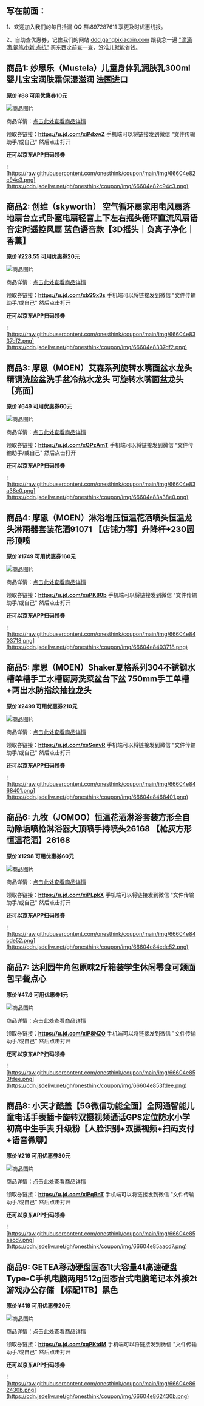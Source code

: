 ## 写在前面：

1、欢迎加入我们的每日捡漏 QQ 群:897287611 享更及时优惠线报。

2、自助查优惠券，记住我们的网站 [ddd.gangbixiaoxin.com](https://ddd.gangbixiaoxin.com) 跟我念一遍 ["滴滴滴.钢笔小新.点抗"](https://ddd.gangbixiaoxin.com) 买东西之前查一查，没准儿就能省钱。

## 商品1: 妙思乐（Mustela）儿童身体乳润肤乳300ml 婴儿宝宝润肤霜保湿滋润 法国进口

**原价 ¥88 可用优惠券10元**

![商品图片](http://img14.360buyimg.com/n1/jfs/t1/178478/14/41781/106381/665f0f07F59373a02/85717eef51a9ea62.jpg)

商品详情：[点击此处查看商品详情](https://union-click.jd.com/jdc?e=1003156031&amp;p=JF8BARAJK1olXwMLU1daDU8XAl8OG1MRWQEyEAEFVhQnWipNWhkeQxhaEQoBFxBCHD1WR0UTXQ4GUFlCUQ5LXl9Mcy92Km5iLDxfcgMUGTpaZSx1BWdUWFJtCXsUAm8PEl0SWw8HZF8NCRsWU25YGmsVXTZAOgIFWBVVWzJcGFoWWDYDZF5bCE0TCmkMHF8UXAMyVFZaOJy6u7qCqo6d5NKc3Inkr56ev7uWk2slbQUyVF9cCksTBG4KG2slXTYBZAAzCRgQBmYIGFl7AE8CFw4KCxt5A2wLHVMdWAIHZFxcCUkVM184UA9CJlxlVgQ_ChQVf2ZTGihuDwJmUR8HZklIXyteaSRTFGVwJhUPezBIYV8IKw)

领取券链接：**https://u.jd.com/xiPdxwZ** 手机端可以将链接发到微信 "文件传输助手/或自己" 然后点击打开

**还可以京东APP扫码领券**

![https://raw.githubusercontent.com/onesthink/coupon/main/img/66604e82c94c3.png](https://cdn.jsdelivr.net/gh/onesthink/coupon/img/66604e82c94c3.png)

## 商品2: 创维（skyworth） 空气循环扇家用电风扇落地扇台立式卧室电扇轻音上下左右摇头循环直流风扇语音定时遥控风扇 蓝色语音款【3D摇头｜负离子净化｜香薰】

**原价 ¥228.55 可用优惠券20元**

![商品图片](http://img14.360buyimg.com/n1/jfs/t1/70794/3/24383/119688/6401ae53Fb711762f/57ceac886f64ba9a.jpg)

商品详情：[点击此处查看商品详情](https://union-click.jd.com/jdc?e=1003156031&amp;p=JF8BARoJK1olXwQAVV5eDU4QAl8IGloRWAELUF9bAUIRBl9MRANLAjZbERscSkAJHTdNTwcKBlMdBgABFksWAmsNHFIRXAALXVhYFxJSXzI4QCMcQ1YKUi49ADF3QjYOSR1SBnB8JFJROEonAG4IHFITWgALUW5cWEpHAj8JS1olXQYyFTBbD0seBmo4GmsVWwYEUFdbDEweAW8PK1sdWjbV-eaIgvrCi9bchdPC5KHX3eKJlsMnM18LK1sUXAQCUFlcCksnM284GGtLMwdRUQlaC08TbTJBGxhFBFpWOl5eCkMSA2oKH2sXXAcAVm5tOA9IB28PGxsQGWd6FyIOWCtsWwt4HhBPXWgAAwgrQwxXRTlOGTMXI1tyDSltCHs)

领取券链接：**https://u.jd.com/xbS9x3s** 手机端可以将链接发到微信 "文件传输助手/或自己" 然后点击打开

**还可以京东APP扫码领券**

![https://raw.githubusercontent.com/onesthink/coupon/main/img/66604e8337df2.png](https://cdn.jsdelivr.net/gh/onesthink/coupon/img/66604e8337df2.png)

## 商品3: 摩恩（MOEN）艾森系列旋转水嘴面盆水龙头 精铜洗脸盆洗手盆冷热水龙头 可旋转水嘴面盆龙头【亮面】

**原价 ¥649 可用优惠券60元**

![商品图片](http://img14.360buyimg.com/n1/jfs/t1/6552/24/30582/137443/665e74a2F8a532972/2882e0ad5e9c67e9.jpg)

商品详情：[点击此处查看商品详情](https://union-click.jd.com/jdc?e=1003156031&amp;p=JF8BARkJK1olXwMEXFZUAEoSAl8IGloXXAAFU15eAE8WC19MRANLAjZbERscSkAJHTdNTwcKBlMdBgABFksWAm0JHVwSXQUKUF9VFxJSXzI4UzBzA3VxUT44Cw9waA57RgN3XHhjElJROEonAG4IHFITWgALUW5cWEpHAj8JS1olXQYyFTBVCEkVA18JK1sTXQAGXVhZDkoeAm44G1MSbdGv7IvXuZ6furuWk4ys-tOL6IrDgHsnM2w4G1oUXwYGU19fCHsnA18LKwV7XFUHA1cOChx5XiYIWAtOBlJsVF1fAE4SCmwLK1kUXAQAZG5taTUUWBpRHy1KAE9BNV8HCBB-dCx-WykdMwR2Ny4ccQ13VmhuEiNrX39qCW5dOA)

领取券链接：**https://u.jd.com/xQPzAmT** 手机端可以将链接发到微信 "文件传输助手/或自己" 然后点击打开

**还可以京东APP扫码领券**

![https://raw.githubusercontent.com/onesthink/coupon/main/img/66604e83a38e0.png](https://cdn.jsdelivr.net/gh/onesthink/coupon/img/66604e83a38e0.png)

## 商品4: 摩恩（MOEN）淋浴增压恒温花洒喷头恒温龙头淋雨器套装花洒91071 【店铺力荐】升降杆+230圆形顶喷

**原价 ¥1749 可用优惠券160元**

![商品图片](http://img14.360buyimg.com/n1/jfs/t1/173112/11/43544/121211/665e74a7F812570db/b130e492b6ea7e14.jpg)

商品详情：[点击此处查看商品详情](https://union-click.jd.com/jdc?e=1003156031&amp;p=JF8BARkJK1olXwMEXFZUDEwXA18IGloXWAcLVl5ZC0oeC19MRANLAjZbERscSkAJHTdNTwcKBlMdBgABFksWAm0NGlIXXQIBVVdVFxJSXzI4Qw5eHV5QVSw9TBMefWp_ZTpBJV1ZJFJROEonAG4IHFITWgALUW5cWEpHAj8JS1olXQYyFTBVCEkVA18JK1sTXQAGXVhZDkgfC2k4G1MSbdGv7IvXuZ6furuWk4ys-tOL6IrDgHsnM2w4G1oUXwYGU19fCHsnA18LKwV7XFUFUQ5cDkJ5XiYIWAtIVFZsVF1eDk4SBm0IK1kUXAQAZG5tTj5hdgQBGiVdCUMCKVo5cgtyQW91QQZpMwRSFlckQTFyQxRVfS5oWnlAUG5dOA)

领取券链接：**https://u.jd.com/xuPK80b** 手机端可以将链接发到微信 "文件传输助手/或自己" 然后点击打开

**还可以京东APP扫码领券**

![https://raw.githubusercontent.com/onesthink/coupon/main/img/66604e8403718.png](https://cdn.jsdelivr.net/gh/onesthink/coupon/img/66604e8403718.png)

## 商品5: 摩恩（MOEN）Shaker夏格系列304不锈钢水槽单槽手工水槽厨房洗菜盆台下盆 750mm手工单槽+两出水防指纹抽拉龙头

**原价 ¥2499 可用优惠券210元**

![商品图片](http://img14.360buyimg.com/n1/jfs/t1/225671/13/19114/149702/665eb811F632e054a/e41cca9e461061d5.jpg)

商品详情：[点击此处查看商品详情](https://union-click.jd.com/jdc?e=1003156031&amp;p=JF8BARkJK1olXwMEXFZUDEwXA18IGloXXgQCVF5bC04WA19MRANLAjZbERscSkAJHTdNTwcKBlMdBgABFksWAm0LGVsVXQABUV9dFxJSXzI4WBxCOlRSVRs4VAt2XG8PUx50Kw5FJFJROEonAG4IHFITWgALUW5cWEpHAj8JS1olXQYyFTBVCEkVA18JK1sTXQAGXVhZDk8VBG84G1MSbdGv7IvXuZ6furuWk4ys-tOL6IrDgHsnM2w4G1oUXwYGU19fCHsnA18LKwV7XFUEVl5YD015XiYIWAtKXU5sVF1eD0sQA2sOK1kUXAQAZG5tCDtKXWZ0eRJxWlpLVx4lbjJtSzZTQhNiMwRnPB0nCRFzUyRUQQdjLXwBK25dOA)

领取券链接：**https://u.jd.com/xsSonvR** 手机端可以将链接发到微信 "文件传输助手/或自己" 然后点击打开

**还可以京东APP扫码领券**

![https://raw.githubusercontent.com/onesthink/coupon/main/img/66604e8468401.png](https://cdn.jsdelivr.net/gh/onesthink/coupon/img/66604e8468401.png)

## 商品6: 九牧（JOMOO）恒温花洒淋浴套装方形全自动除垢喷枪淋浴器大顶喷手持喷头26168 【枪灰方形恒温花洒】26168

**原价 ¥1298 可用优惠券60元**

![商品图片](http://img14.360buyimg.com/n1/jfs/t1/181979/3/46429/129782/665f3d9eF06d2d025/c01d159c4120a4b7.jpg)

商品详情：[点击此处查看商品详情](https://union-click.jd.com/jdc?e=1003156031&amp;p=JF8BARwJK1olXwMLVl5cCU0VBV8IGloSWQYKVldVCUoUC19MRANLAjZbERscSkAJHTdNTwcKBlMdBgABFksWAmgMG1MXVA4DVV1VFxJSXzI4XCJvR0NGMTc4eEheQTJNGltCKF1YAlJROEonAG4IHFITWgALUW5cWEpHAj8JS1olXQYyFTBdCU4XBWcPHGsUbQYEVFhZAU0TBWYMHFklXQ4FZInwsJ6dsrqAoo-L1dG784vUtJ-Ji184K1glXQcDVl5ZD0oVA184G2sWbVhsVQ1bCkpEVzxmRhIVHlZDD18zCEgUBW4NHVgdbQQDVVxfOHsnYhELQC5MWXBdCRceABVidRdhbAlOB1JZOlwpaztWeiloTlxzOkBjVQcGVXsXMw)

领取券链接：**https://u.jd.com/xiPLpkX** 手机端可以将链接发到微信 "文件传输助手/或自己" 然后点击打开

**还可以京东APP扫码领券**

![https://raw.githubusercontent.com/onesthink/coupon/main/img/66604e84cde52.png](https://cdn.jsdelivr.net/gh/onesthink/coupon/img/66604e84cde52.png)

## 商品7: 达利园牛角包原味2斤箱装学生休闲零食可颂面包早餐点心

**原价 ¥47.9 可用优惠券1元**

![商品图片](http://img14.360buyimg.com/n1/jfs/t1/243820/37/8705/142649/665ecebfFfb82ee48/875b07cc9a4fe12f.jpg)

商品详情：[点击此处查看商品详情](https://union-click.jd.com/jdc?e=1003156031&amp;p=JF8BAQcJK1olXDYCUlZZDE4UMytXQwVKbV9HER8fA1UJWypcR0ROCBlQCgJDCE0fB2sNGERMGFpfZCJccihuRWlTeDpFVHV0XFZdXTQedg8EF2sUbQUDVFlUDkwRCmo4GgsUDQdSVQ5cOEsXMzlmG1oUXAcCUVpZCXsWM28OG10RVAAGXV9bDkonA2cPK4y45dOI5YvVsZ-Ji7ixvI6c4dKc3G5tOEgnA24JGVsRWgcAVG5tCHsUMzFmGggTXwYHU14zVQIXQD9LEgh7XQUBUFZbAU8UM20JGlkXbTYyPA0eASJEVipPfCRwWm5wLRwGfCNeeD9zdVkdXVFbMjstACJUQAdqYAJDADYCZA)

领取券链接：**https://u.jd.com/xiP8NZO** 手机端可以将链接发到微信 "文件传输助手/或自己" 然后点击打开

**还可以京东APP扫码领券**

![https://raw.githubusercontent.com/onesthink/coupon/main/img/66604e853fdee.png](https://cdn.jsdelivr.net/gh/onesthink/coupon/img/66604e853fdee.png)

## 商品8: 小天才酷盖【5G微信功能全面】全网通智能儿童电话手表插卡旋转双摄视频通话GPS定位防水小学初高中生手表 升级粉【人脸识别+双摄视频+扫码支付+语音微聊】

**原价 ¥219 可用优惠券30元**

![商品图片](http://img14.360buyimg.com/n1/jfs/t1/131914/28/41424/144039/661f86f4F4a618954/58098c59250c5e3b.jpg)

商品详情：[点击此处查看商品详情](https://union-click.jd.com/jdc?e=1003156031&amp;p=JF8BARwJK1olXwQAVVdVDkgTA18IGloWWw8HUV9fDEkSBV9MRANLAjZbERscSkAJHTdNTwcKBlMdBgABFksWAmwOEl4QXAQGVltbFxJSXzI4YhxGP3sAIS44fDVSewljXA9xB3gLJFJROEonAG4IHFITWgALUW5cWEpHAj8JS1olXQYyFTBdCUIWA2YLEmsUbQYEVFhZAU0TCmwNE1olXQ4FZInwsJ6dsrqAoo-L1dG784vUtJ-Ji184K1glXQcDVl5ZD0oVA184G2sWbVhsVQ1bC0ISCjxmRhIVHlZADl8zCEgSA2kKHVIQbQQDVVxfOHsnYhELQC5MWXBdCRceek1yYxdhbAkRDVpgOlwpaztWeiloTlxzVHJ_UTkgVXsXMw)

领取券链接：**https://u.jd.com/xiPqBnT** 手机端可以将链接发到微信 "文件传输助手/或自己" 然后点击打开

**还可以京东APP扫码领券**

![https://raw.githubusercontent.com/onesthink/coupon/main/img/66604e85aacd7.png](https://cdn.jsdelivr.net/gh/onesthink/coupon/img/66604e85aacd7.png)

## 商品9: GETEA移动硬盘固态1t大容量4t高速硬盘Type-C手机电脑两用512g固态台式电脑笔记本外接2t游戏办公存储 【标配1TB】黑色

**原价 ¥419 可用优惠券20元**

![商品图片](http://img14.360buyimg.com/n1/jfs/t1/184178/20/46861/119871/665ae77aFc22d9eaf/7809882e9f763d9b.jpg)

商品详情：[点击此处查看商品详情](https://union-click.jd.com/jdc?e=1003156031&amp;p=JF8BARQJK1olXgYLUlxcD0geAF8PHVgSXwEBVVtfDXtTXDdWRGtMGENDFlVDFhNSVzMXQA4KD1heSllbC0wVBGwJHlkQQl9HCANtWk1qBRBoWlt2Ak5-KwMrTjUSAmsOTVcZbQcyV19dD0IRBGkBHmsUDQdSVQ5cWEonA284WjUWXQcDUVhtCXsXBW8OH1ITWQ8HUlddOEsfBF_ftuPA17fX3OeJlsPAusjdkufBw44yZG5eOEsWAm0IH1wUXwYyZF5tC3tJbW5bEl1CDVZVOgMUCAhHRzxWdVsWWAcEXVtaC3sVAm4KGWslbVh_NS0rYTxMc25rGw8dJmMKFlo8TAJHWAEKWB5HGltVKAYIAEJ2AjMOegMlXTY)

领取券链接：**https://u.jd.com/xqPKtdM** 手机端可以将链接发到微信 "文件传输助手/或自己" 然后点击打开

**还可以京东APP扫码领券**

![https://raw.githubusercontent.com/onesthink/coupon/main/img/66604e862430b.png](https://cdn.jsdelivr.net/gh/onesthink/coupon/img/66604e862430b.png)

